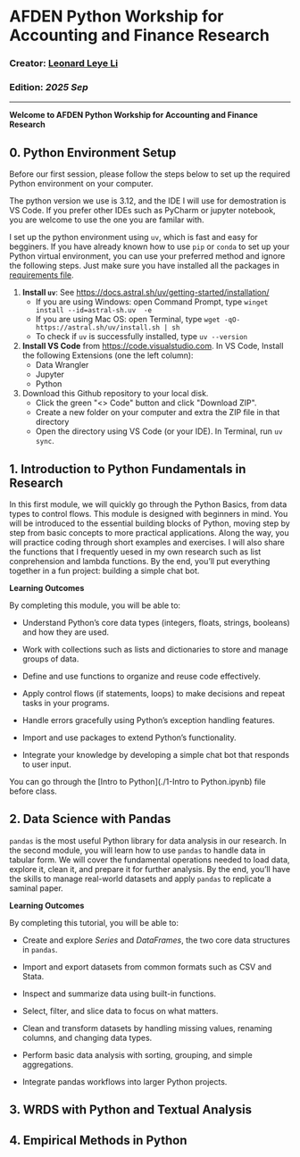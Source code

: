 # AFDEN Python Workship for Accounting and Finance Research
### Creator: <a href="https://www.unsw.edu.au/staff/leonard-leye-li" target="_blank">Leonard Leye Li</a> 
### Edition: *2025 Sep* 
---

**Welcome to AFDEN Python Workship for Accounting and Finance Research**

## 0. Python Environment Setup

Before our first session, please follow the steps below to set up the required Python environment on your computer.

The python version we use is 3.12, and the IDE I will use for demostration is VS Code. If you prefer other IDEs such as PyCharm or jupyter notebook, you are welcome to use the one you are familar with.

I set up the python environment using `uv`, which is fast and easy for begginers. If you have already known how to use `pip` or `conda` to set up your Python virtual environment, you can use your preferred method and ignore the following steps. Just make sure you have installed all the packages in [requirements file](./requirements.txt).

1. **Install `uv`**: See https://docs.astral.sh/uv/getting-started/installation/
    - If you are using Windows: open Command Prompt, type `winget install --id=astral-sh.uv  -e`
    - If you are using Mac OS: open Terminal, type `wget -qO- https://astral.sh/uv/install.sh | sh`
    - To check if `uv` is successfully installed, type `uv --version`
2. **Install VS Code** from https://code.visualstudio.com. In VS Code, Install the following Extensions (one the left column):
   - Data Wrangler
   - Jupyter
   - Python
3. Download this Github repository to your local disk.   
   - Click the  green "<> Code" button and click "Download ZIP".
   - Create a new folder on your computer and extra the ZIP file in that directory
   - Open the directory using VS Code (or your IDE). In Terminal, run `uv sync`.

## 1. Introduction to Python Fundamentals in Research
In this first module, we will quickly go through the Python Basics, from data types to control flows. This module is designed with beginners in mind. You will be introduced to the essential building blocks of Python, moving step by step from basic concepts to more practical applications. Along the way, you will practice coding through short examples and exercises. I will also share the functions that I frequently uesed in my own research such as list conprehension and lambda functions. By the end, you’ll put everything together in a fun project: building a simple chat bot.

**Learning Outcomes**

By completing this module, you will be able to:

- Understand Python’s core data types (integers, floats, strings, booleans) and how they are used.

- Work with collections such as lists and dictionaries to store and manage groups of data.

- Define and use functions to organize and reuse code effectively.

- Apply control flows (if statements, loops) to make decisions and repeat tasks in your programs.

- Handle errors gracefully using Python’s exception handling features.

- Import and use packages to extend Python’s functionality.

- Integrate your knowledge by developing a simple chat bot that responds to user input.

You can go through the [Intro to Python](./1-Intro to Python.ipynb) file before class.

## 2. Data Science with Pandas

`pandas` is the most useful Python library for data analysis in our research. In the second module, you will learn how to use `pandas` to handle data in tabular form. We will cover the fundamental operations needed to load data, explore it, clean it, and prepare it for further analysis. By the end, you’ll have the skills to manage real-world datasets and apply `pandas` to replicate a saminal paper.

**Learning Outcomes**

By completing this tutorial, you will be able to:

- Create and explore *Series* and *DataFrames*, the two core data structures in `pandas`.

- Import and export datasets from common formats such as CSV and Stata.

- Inspect and summarize data using built-in functions.

- Select, filter, and slice data to focus on what matters.

- Clean and transform datasets by handling missing values, renaming columns, and changing data types.

- Perform basic data analysis with sorting, grouping, and simple aggregations.

- Integrate pandas workflows into larger Python projects.


## 3. WRDS with Python and Textual Analysis

## 4. Empirical Methods in Python
